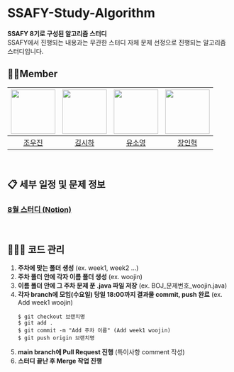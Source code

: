 # SSAFY-Study-Algorithm
**SSAFY 8기로 구성된 알고리즘 스터디**
<br/>
SSAFY에서 진행되는 내용과는 무관한 스터디 자체 문제 선정으로 진행되는 알고리즘 스터디입니다.

## 👋🏼Member

| [<img src="https://avatars.githubusercontent.com/u/110287222?v=4" width="100">](https://github.com/PrimeJin) | [<img src="https://avatars.githubusercontent.com/u/77629920?v=4" width="100">](https://github.com/siha0718) | [<img src="https://avatars.githubusercontent.com/u/51121846?v=4" width="100">](https://github.com/yu-so-young) | [<img src="https://avatars.githubusercontent.com/u/71223238?v=4" width="100">](https://github.com/v7153623) |
| :-----------------------------------: | :---------------------------------------: |:---------------------------------------: | :-----------------------------------: 
|[조우진](https://github.com/PrimeJin)|[김시하](https://github.com/siha0718)|[유소영](https://github.com/yu-so-young)|[장인혁](https://github.com/v7153623)
<br/>

## 📋 세부 일정 및 문제 정보

### [8월 스터디 (Notion)](https://www.notion.so/cedb70c91dde43abb30542288b8eb707)
<br/>

## 👨🏻‍💻 코드 관리

1. **주차에 맞는 폴더 생성** (ex. week1, week2 …)
2. **주차 폴더 안에 각자 이름 폴더 생성** (ex. woojin)
3. **이름 폴더 안에 그 주차 문제 푼 .java 파일 저장** (ex. BOJ_문제번호_woojin.java)
4. **각자 branch에 모임(수요일) 당일 18:00까지 결과물 commit, push 완료** (ex. Add week1 woojin) 
    ```
    $ git checkout 브랜치명
    $ git add .
    $ git commit -m "Add 주차 이름" (Add week1 woojin)
    $ git push origin 브랜치명
    ```
5. **main branch에 Pull Request 진행** (특이사항 comment 작성)
6. **스터디 끝난 후 Merge 작업 진행**
